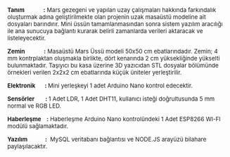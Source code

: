 <b><font size="2">Tanım&nbsp;&nbsp;&nbsp;&nbsp;&nbsp;&nbsp;&nbsp;&nbsp;&nbsp;&nbsp;&nbsp;&nbsp;&nbsp; 
:</font></b><font size="2"> Mars gezegeni ve yapılan uzay çalışmaları hakkında farkındalık oluşturmak adına geliştirilmekte olan 
projenin uzak masaüstü modeline ait dosyaları barındırır. Mini üssün 
tamamlanmasından sonra sistem yazılım aracılığı ile ana sunucuya bağlantı 
kurarak belirli zamanlarda verileri aktaracak ve listeleyecektir.</font><p><b>
<font size="2">Zemin&nbsp;&nbsp;&nbsp;&nbsp;&nbsp;&nbsp;&nbsp;&nbsp;&nbsp;&nbsp;&nbsp;&nbsp;&nbsp; 
:</font></b><font size="2"> Masaüstü Mars Üssü modeli 50x50 cm ebatlarındadır. 
Zemin; 4 mm kontrplaktan oluşmakla birlikte, dört kenarında 2 cm yüksekliğinde 
yükselti bulunmaktadır. Taşıyıcı bu kasa üzerine 3D yazıcıdan STL dosyalar 
bölümünde örnekleri verilen 2x2x2 cm ebatlarında küçük üniteler yerleştirilir.</font></p>
<p><b><font size="2">Elektronik&nbsp;&nbsp;&nbsp;&nbsp;&nbsp;&nbsp; : </font>
</b><font size="2">Mini yerleşkeyi 1 adet Arduino Nano kontrol edecektir. </font>
</p>
<p><b><font size="2">Sensörler&nbsp;&nbsp;&nbsp;&nbsp;&nbsp;&nbsp;&nbsp; :
</font></b><font size="2">1 Adet LDR, 1 Adet DHT11, kullanıcı isteği 
doğrultusunda 5 mm normal ve RGB LED.</font></p>
<p><b><font size="2">Haberleşme&nbsp;&nbsp;&nbsp; :</font></b><font size="2"> 
Haberleşme Arduino Nano kontrolündeki 1 Adet ESP8266 WI-FI modülü sağlamaktadır.</font></p>
<p><b><font size="2">Yazılım&nbsp;&nbsp;&nbsp;&nbsp;&nbsp;&nbsp;&nbsp;&nbsp;&nbsp;&nbsp;&nbsp;&nbsp; 
:</font></b><font size="2">&nbsp; MySQL veritabanı bağlantısı ve NODE.JS arayüzü 
bilahare paylaşılacaktır.</font></p>
<p>&nbsp;</p>

